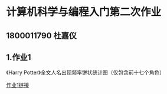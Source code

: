 # 计算机科学与编程入门第二次作业
## 1800011790 杜嘉仪
## 1.作业1
《Harry Potter》全文人名出现频率饼状统计图（仅包含前十七个角色）

[作业1链接](https://Martlet-DLC.github.io/nameinHP.html)
